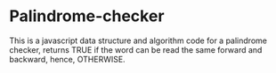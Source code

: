 # Palindrome-checker
This is a javascript  data structure and algorithm code for a palindrome checker, returns TRUE if the word can be read the same forward and backward, hence, OTHERWISE.
